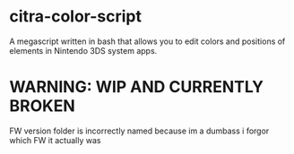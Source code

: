 # citra-color-script
A megascript written in bash that allows you to edit colors and positions of elements in Nintendo 3DS system apps.

# WARNING: WIP AND CURRENTLY BROKEN
FW version folder is incorrectly named because im a dumbass
i forgor which FW it actually was
